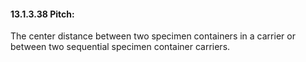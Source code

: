 #### 13.1.3.38 Pitch:

The center distance between two specimen containers in a carrier or between two sequential specimen container carriers.
